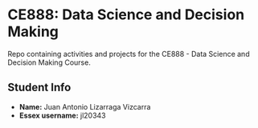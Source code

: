 # CE888: Data Science and Decision Making

Repo containing activities and projects for the CE888 - Data Science and Decision Making Course.

## Student Info
* **Name:** Juan Antonio Lizarraga Vizcarra
* **Essex username:** jl20343

